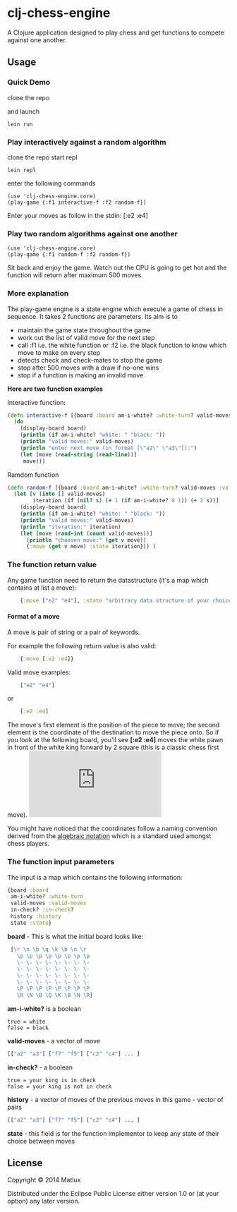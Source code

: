 # clj-chess-engine

A Clojure application designed to play chess and get functions to compete against one another.

## Usage

### Quick Demo

clone the repo

and launch

    lein run

### Play interactively against a random algorithm

clone the repo
start repl

    lein repl

enter the following commands

    (use 'clj-chess-engine.core)
    (play-game {:f1 interactive-f :f2 random-f})

Enter your moves as follow in the stdin:
    [:e2 :e4]

### Play two random algorithms against one another

    (use 'clj-chess-engine.core)
    (play-game {:f1 random-f :f2 random-f})

Sit back and enjoy the game. Watch out the CPU is going to get hot and the function will return after maximum 500 moves.

### More explanation

The play-game engine is a state engine which execute a game of chess in sequence. It takes 2 functions are parameters. Its aim is to

* maintain the game state throughout the game
* work out the list of valid move for the next step
* call :f1 i.e. the white function or :f2 i.e. the black function to know which move to make on every step
* detects check and check-mates to stop the game
* stop after 500 moves with a draw if no-one wins
* stop if a function is making an invalid move

**Here are two function examples**

Interactive function:
```clojure
(defn interactive-f [{board :board am-i-white? :white-turn? valid-moves :valid-moves ic :in-check? h :history s :state}]
  (do
    (display-board board)
    (println (if am-i-white? "white: " "black: "))
    (println "valid moves:" valid-moves)
    (println "enter next move (in format [\"a2\" \"a3\"]):")
    (let [move (read-string (read-line))]
     move)))
```

Ramdom function
```clojure
(defn random-f [{board :board am-i-white? :white-turn? valid-moves :valid-moves ic :in-check? h :history s :state}]
  (let [v (into [] valid-moves)
        iteration (if (nil? s) (+ 1 (if am-i-white? 0 1)) (+ 2 s))]
    (display-board board)
    (println (if am-i-white? "white: " "black: "))
    (println "valid moves:" valid-moves)
    (println "iteration:" iteration)
    (let [move (rand-int (count valid-moves))]
      (println "choosen move:" (get v move))
      {:move (get v move) :state iteration})) )
```

### The function return value

Any game function need to return the datastructure (it's a map which contains at list a move):

```clojure
    {:move ["e2" "e4"], :state "arbitrary data structure of your choice and is optional"}
```

#### Format of a move

A move is pair of string or a pair of keywords.  

For example the following return value is also valid:

```clojure
    {:move [:e2 :e4]}
```

Valid move examples:
```clojure
    ["e2" "e4"]
```
or
```clojure
    [:e2 :e4]
```

The move's first element is the position of the piece to move; the second element is the coordinate of the destination to move the piece onto. So if you look at the following board, you'll see **[:e2 :e4]** moves the white pawn in front of the white king forward by 2 square (this is a classic chess first move).
![Chess Board with coordinates](http://www.eddins.net/steve/chess/ChessImager/ChessImager.php?fen=rnbqkbnr/pppppppp/8/8/8/8/PPPPPPPP/RNBQKBNR/&coordinates=on&nonsense=foobar.png&ust=1398625534794231) 

You might have noticed that the coordinates follow a naming convention derived from the [algebraic notation](http://en.wikipedia.org/wiki/Algebraic_notation_(chess)) which is a standard used amongst chess players.


### The function input parameters

The input is a map which contains the following information:
```clojure
{board :board
 am-i-white? :white-turn
 valid-moves :valid-moves
 in-check? :in-check?
 history :history
 state :state}
```

**board** - This is what the initial board looks like:

```clojure
 [\r \n \b \q \k \b \n \r
   \p \p \p \p \p \p \p \p
   \- \- \- \- \- \- \- \-
   \- \- \- \- \- \- \- \-
   \- \- \- \- \- \- \- \-
   \- \- \- \- \- \- \- \-
   \P \P \P \P \P \P \P \P
   \R \N \B \Q \K \B \N \R]
```

**am-i-white?** is a boolean

    true = white
    false = black

**valid-moves** - a vector of move

```clojure
[["a2" "a3"] ["f7" "f5"] ["c2" "c4"] ... ]
```

**in-check?** - a boolean

    true = your king is in check
    false = your king is not in check

**history** - a vector of moves of the previous moves in this game - vector of pairs

```clojure
[["a2" "a3"] ["f7" "f5"] ["c2" "c4"] ... ]
```

**state** - this field is for the function implementor to keep any state of their choice between moves


## License

Copyright © 2014 Matlux

Distributed under the Eclipse Public License either version 1.0 or (at
your option) any later version.
